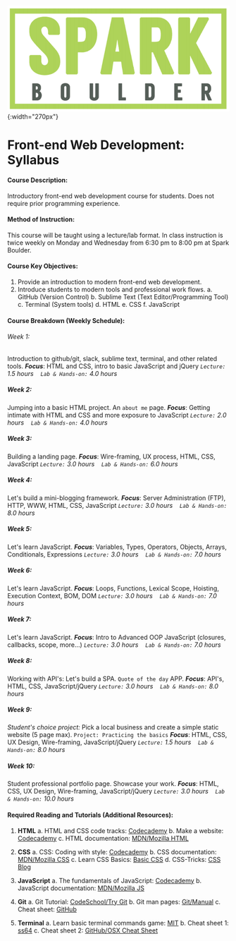 <style type="text/css">
	.markdown-body h4 { font-size: 1.3em; color: #333333; padding: 0; margin: 50px 0 0 0; }
	.markdown-body h5 { font-size: 1em; color: #215681; padding: 0; margin: 30px 0 0 0; }
	.markdown-body h6 { font-size: 1em; color: #215681; padding: 0; margin: 0; }
</style>

![Spark Boulder](spark-boulder.png){:width="270px"}

# Front-end Web Development: Syllabus

#### Course Description:
Introductory front-end web development course for students. Does not require prior programming experience.

#### Method of Instruction:
This course will be taught using a lecture/lab format. In class instruction is twice weekly on Monday and Wednesday from 6:30 pm to 8:00 pm at Spark Boulder.

#### Course Key Objectives:
1. Provide an introduction to modern front-end web development.
2. Introduce students to modern tools and professional work flows.
   a. GitHub (Version Control)
   b. Sublime Text (Text Editor/Programming Tool)
   c. Terminal (System tools)
   d. HTML
   e. CSS
   f. JavaScript

#### Course Breakdown (Weekly Schedule):
###### Week 1:
Introduction to github/git, slack, sublime text, terminal, and other related tools. ___Focus___: HTML and CSS, intro to basic JavaScript and jQuery
<em>`Lecture:` 1.5 hours &nbsp;&nbsp; `Lab & Hands-on:` 4.0 hours</em>

##### Week 2:
Jumping into a basic HTML project. An `about me` page. ___Focus___: Getting intimate with HTML and CSS and more exposure to JavaScript
<em>`Lecture:` 2.0 hours &nbsp;&nbsp; `Lab & Hands-on:` 4.0 hours</em>

##### Week 3:
Building a landing page. ___Focus___: Wire-framing, UX process, HTML, CSS, JavaScript
<em>`Lecture:` 3.0 hours &nbsp;&nbsp; `Lab & Hands-on:` 6.0 hours</em>

##### Week 4:
Let's build a mini-blogging framework. ___Focus___: Server Administration (FTP), HTTP, WWW, HTML, CSS, JavaScript
<em>`Lecture:` 3.0 hours &nbsp;&nbsp; `Lab & Hands-on:` 8.0 hours</em>

##### Week 5:
Let's learn JavaScript. ___Focus___: Variables, Types, Operators, Objects, Arrays, Conditionals, Expressions
<em>`Lecture:` 3.0 hours &nbsp;&nbsp; `Lab & Hands-on:` 7.0 hours</em>

##### Week 6:
Let's learn JavaScript. ___Focus___: Loops, Functions, Lexical Scope, Hoisting, Execution Context, BOM, DOM
<em>`Lecture:` 3.0 hours &nbsp;&nbsp; `Lab & Hands-on:` 7.0 hours</em>

##### Week 7:
Let's learn JavaScript. ___Focus___: Intro to Advanced OOP JavaScript (closures, callbacks, scope, more...)
<em>`Lecture:` 3.0 hours &nbsp;&nbsp; `Lab & Hands-on:` 7.0 hours</em>

##### Week 8:
Working with API's: Let's build a SPA. `Quote of the day` APP. ___Focus___: API's, HTML, CSS, JavaScript/jQuery
<em>`Lecture:` 3.0 hours &nbsp;&nbsp; `Lab & Hands-on:` 8.0 hours</em>

##### Week 9:
_Student's choice project:_ Pick a local business and create a simple static website (5 page max). `Project: Practicing the basics` ___Focus___: HTML, CSS, UX Design, Wire-framing, JavaScript/jQuery
<em>`Lecture:` 1.5 hours &nbsp;&nbsp; `Lab & Hands-on:` 8.0 hours</em>

##### Week 10:
Student professional portfolio page. Showcase your work. ___Focus___: HTML, CSS, UX Design, Wire-framing, JavaScript/jQuery
<em>`Lecture:` 3.0 hours &nbsp;&nbsp; `Lab & Hands-on:` 10.0 hours</em>


#### Required Reading and Tutorials (Additional Resources):
1. **HTML**
   a. HTML and CSS code tracks: [Codecademy](https://www.codecademy.com/tracks/web)
   b. Make a website: [Codecademy](https://www.codecademy.com/skills/make-a-website)
   c. HTML documentation: [MDN/Mozilla HTML](https://developer.mozilla.org/en-US/docs/Web/HTML)

2. **CSS**
   a. CSS: Coding with style: [Codecademy](https://www.codecademy.com/courses/css-coding-with-style/0/1)
   b. CSS documentation: [MDN/Mozilla CSS](https://developer.mozilla.org/en-US/docs/Web/CSS)
   c. Learn CSS Basics: [Basic CSS](http://www.cssbasics.com)
   d. CSS-Tricks: [CSS Blog](https://css-tricks.com/)

3. **JavaScript**
   a. The fundamentals of JavaScript: [Codecademy](https://www.codecademy.com/tracks/javascript)
   b. JavaScript documentation: [MDN/Mozilla JS](https://developer.mozilla.org/en-US/docs/Web/JavaScript/Reference)

4. **Git**
   a. Git Tutorial: [CodeSchool/Try Git](https://try.github.io/levels/1/challenges/1)
   b. Git man pages: [Git/Manual](https://git-scm.com/documentation)
   c. Cheat sheet: [GitHub](https://training.github.com/kit/downloads/github-git-cheat-sheet.pdf)

5. **Terminal**
   a. Learn basic terminal commands game: [MIT](http://web.mit.edu/mprat/Public/web/Terminus/Web/main.html) 
   b. Cheat sheet 1: [ss64](http://ss64.com/osx/)
   c. Cheat sheet 2: [GitHub/OSX Cheat Sheet](https://github.com/0nn0/terminal-mac-cheatsheet/wiki/Terminal-Cheatsheet-for-Mac-(-basics-))